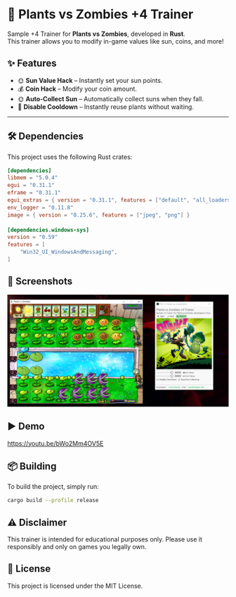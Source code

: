 # 🌻 Plants vs Zombies +4 Trainer

Sample +4 Trainer for **Plants vs Zombies**, developed in **Rust**.  
This trainer allows you to modify in-game values like sun, coins, and more!

## ✨ Features

- 🌞 **Sun Value Hack** – Instantly set your sun points.
- 💰 **Coin Hack** – Modify your coin amount.
- 🌞 **Auto-Collect Sun** – Automatically collect suns when they fall.
- 🥶 **Disable Cooldown** – Instantly reuse plants without waiting.

---

## 🛠️ Dependencies

This project uses the following Rust crates:

```toml
[dependencies]
libmem = "5.0.4"
egui = "0.31.1"
eframe = "0.31.1"
egui_extras = { version = "0.31.1", features = ["default", "all_loaders"] }
env_logger = "0.11.8"
image = { version = "0.25.6", features = ["jpeg", "png"] }

[dependencies.windows-sys]
version = "0.59"
features = [
    "Win32_UI_WindowsAndMessaging",
]
```

## 📸 Screenshots
![Trainer](screenshots.png)

## ▶️ Demo
https://youtu.be/bWo2Mm4OV5E

## 📦 Building
To build the project, simply run:
```bash
cargo build --profile release
```

## ⚠️ Disclaimer
This trainer is intended for educational purposes only.
Please use it responsibly and only on games you legally own.

## 📜 License
This project is licensed under the MIT License.

